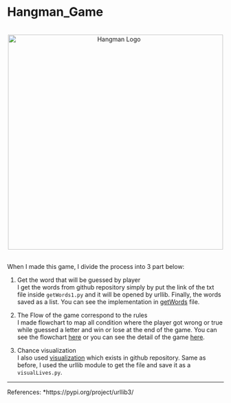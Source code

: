# Hangman_Game

<div align="center">
  <br>
  <img src="https://i.gyazo.com/81ca3e17a698bd712d0766d50ca0cef7.png" alt="Hangman Logo" width="500">
</div>

<br>

When I made this game, I divide the process into 3 part below:
1. Get the word that will be guessed by player <br>
   I get the words from github repository simply by put the link of the txt file inside `getWords1.py` and it will be opened by urllib. Finally, the words saved as a list. You can see the implementation in [getWords](https://github.com/Ditra02/Hangman_game/tree/main/getWord) file.

2. The Flow of the game correspond to the rules <br>
   I made flowchart to map all condition where the player got wrong or true while guessed a letter and win or lose at the end of the game. You can see the flowchart [here](https://github.com/Ditra02/Hangman_game/blob/main/hangman_flowchart.drawio.png) or you can see the detail of the game [here](https://en.wikipedia.org/wiki/Hangman_(game)).
   
3. Chance visualization <br>
   I also used [visualization](https://raw.githubusercontent.com/kying18/hangman/master/hangman_visual.py) which exists in github repository. Same as before, I used the urllib module to get the file and save it as a `visualLives.py`.
   
<hr>
References:
*https://pypi.org/project/urllib3/
